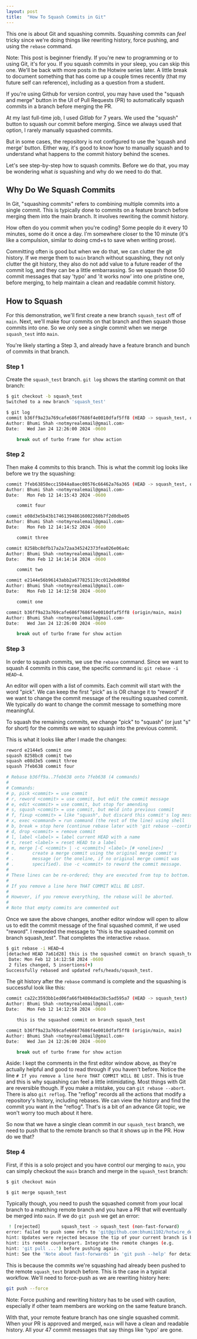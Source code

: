 ```yaml
---
layout: post
title:  "How To Squash Commits in Git"
---
```


This one is about Git and squashing commits. Squashing commits can *feel* tricky since we're doing things like rewriting history, force pushing, and using the `rebase` command.

Note: This post is beginner friendly. If you're new to programming or to using Git, it's for you. If you squash commits in your sleep, you can skip this one. We'll be back with more posts in the Hotwire series later. A little break to document something that has come up a couple times recently (that my future self can reference), including as a question from a student. 

If you're using Github for version control, you may have used the "squash and merge" button in the UI of Pull Requests (PR) to automatically squash commits in a branch before merging the PR.

At my last full-time job, I used *Gitlab* for 7 years. We used the "squash" button to squash our commit before merging. Since we always used that option, I rarely manually squashed commits.

But in some cases, the repository is not configured to use the 'squash and merge' button. Either way, it's good to know how to manually squash and to understand what happens to the commit history behind the scenes. 

Let's see step-by-step how to squash commits. Before we do that, you may be wondering what *is* squashing and why do we need to do that.

## Why Do We Squash Commits

In Git, "squashing commits" refers to combining multiple commits into a single commit. This is typically done to commits on a feature branch before merging them into the main branch. It involves rewriting the commit history.

How often do you commit when you're coding? Some people do it every 10 minutes, some do it once a day. I'm somewhere closer to the 10 minute (it's like a compulsion, similar to doing cmd+s to save when writing prose).

Committing often is good but when we do that, we can clutter the git history. If we merge them to `main` branch without squashing, they not only clutter the git history, they also do not add value to a future reader of the commit log, and they can be a little embarrassing. So we squash those 50 commit messages that say 'typo' and 'it works now' into one pristine one, before merging, to help maintain a clean and readable commit history.

## How to Squash

For this demonstration, we'll first create a new branch `squash_test` off of `main`. Next, we'll make four commits on that branch and then squash those commits into one. So we only see a single commit when we merge `squash_test` into `main`.

You're likely starting a Step 3, and already have a feature branch and bunch of commits in that branch.

### Step 1

Create the `squash_test` branch. `git log` shows the starting commit on that branch:

```bash
$ git checkout -b squash_test
Switched to a new branch 'squash_test'

$ git log
commit b36ff9a23a769cafe686f7686f4e0010dfaf5ff8 (HEAD -> squash_test, origin/main, main)
Author: Bhumi Shah <notmyrealemail@gmail.com>
Date:   Wed Jan 24 12:26:00 2024 -0600

    break out of turbo frame for show action
```

### Step 2

Then make 4 commits to this branch. This is what the commit log looks like before we try the squashing:

```bash
commit 7feb63850ecc15044a8aec00576c66462a76a365 (HEAD -> squash_test, origin/squash_test)
Author: Bhumi Shah <notmyrealemail@gmail.com>
Date:   Mon Feb 12 14:15:43 2024 -0600

    commit four

commit e08d3e5b43b174613948616002260b7f2d0dbe05
Author: Bhumi Shah <notmyrealemail@gmail.com>
Date:   Mon Feb 12 14:14:52 2024 -0600

    commit three

commit 8258bc8dfb17a2a72aa345242373fea026e06a4c
Author: Bhumi Shah <notmyrealemail@gmail.com>
Date:   Mon Feb 12 14:14:14 2024 -0600

    commit two

commit e2144e56b96143abb2a677825119cc012ebd69bd
Author: Bhumi Shah <notmyrealemail@gmail.com>
Date:   Mon Feb 12 14:12:58 2024 -0600

    commit one

commit b36ff9a23a769cafe686f7686f4e0010dfaf5ff8 (origin/main, main)
Author: Bhumi Shah <notmyrealemail@gmail.com>
Date:   Wed Jan 24 12:26:00 2024 -0600

    break out of turbo frame for show action
```

### Step 3

In order to squash commits, we use the `rebase` command. Since we want to squash 4 commits in this case, the specific command is: `git rebase -i HEAD~4`.

An editor will open with a list of commits. Each commit will start with the word "pick". We can keep the first "pick" as is OR change it to "reword" if we want to change the commit message of the resulting squashed commit. We typically do want to change the commit message to something more meaningful. 

To squash the remaining commits, we change "pick" to "squash" (or just "s" for short) for the commits we want to squash into the previous commit.

This is what it looks like after I made the changes:

```bash
reword e2144e5 commit one
squash 8258bc8 commit two
squash e08d3e5 commit three
squash 7feb638 commit four

# Rebase b36ff9a..7feb638 onto 7feb638 (4 commands)
#
# Commands:
# p, pick <commit> = use commit
# r, reword <commit> = use commit, but edit the commit message
# e, edit <commit> = use commit, but stop for amending
# s, squash <commit> = use commit, but meld into previous commit
# f, fixup <commit> = like "squash", but discard this commit's log message
# x, exec <command> = run command (the rest of the line) using shell
# b, break = stop here (continue rebase later with 'git rebase --continue')
# d, drop <commit> = remove commit
# l, label <label> = label current HEAD with a name
# t, reset <label> = reset HEAD to a label
# m, merge [-C <commit> | -c <commit>] <label> [# <oneline>]
# .       create a merge commit using the original merge commit's
# .       message (or the oneline, if no original merge commit was
# .       specified). Use -c <commit> to reword the commit message.
#
# These lines can be re-ordered; they are executed from top to bottom.
#
# If you remove a line here THAT COMMIT WILL BE LOST.
#
# However, if you remove everything, the rebase will be aborted.
#
# Note that empty commits are commented out
```

Once we save the above changes, another editor window will open to allow us to edit the commit message of the final squashed commit, if we used "reword". I reworded the message to "this is the squashed commit on branch squash_test". That completes the interactive `rebase`.

```bash
$ git rebase -i HEAD~4
[detached HEAD 7a61d28] this is the squashed commit on branch squash_test
 Date: Mon Feb 12 14:12:58 2024 -0600
 2 files changed, 5 insertions(+)
Successfully rebased and updated refs/heads/squash_test.
```

The git history after the `rebase` command is complete and the squashing is successful look like this:

```bash
commit ca22c3593bb1ed06fa66fb4804dad38c5ad595a7 (HEAD -> squash_test)
Author: Bhumi Shah <notmyrealemail@gmail.com>
Date:   Mon Feb 12 14:12:58 2024 -0600

    this is the squashed commit on branch squash_test

commit b36ff9a23a769cafe686f7686f4e0010dfaf5ff8 (origin/main, main)
Author: Bhumi Shah <notmyrealemail@gmail.com>
Date:   Wed Jan 24 12:26:00 2024 -0600

    break out of turbo frame for show action
```

Aside: I kept the comments in the first editor window above, as they're actually helpful and good to read through if you haven't before. Notice the line `# If you remove a line here THAT COMMIT WILL BE LOST.` This is true and this is why squashing can feel a little intimidating. Most things with Git are reversible though. If you make a mistake, you can `git rebase --abort`. There is also `git reflog`. The "reflog" records all the actions that modify a repository's history, including rebases. We can view the history and find the commit you want in the "reflog". That's is a bit of an advance Git topic, we won't worry too much about it here.

So now that we have a single clean commit in our `squash_test` branch, we need to push that to the remote branch so that it shows up in the PR. How do we that?

### Step 4

First, if this is a solo project and you have control our merging to `main`, you can simply checkout the `main` branch and merge in the `squash_test` branch:

```bash
$ git checkout main

$ git merge squash_test
```

Typically though, you need to push the squashed commit from your local branch to a matching remote branch and you have a PR that will eventually be merged into `main`. If we do `git push` we get an error:

```bash
 ! [rejected]        squash_test -> squash_test (non-fast-forward)
error: failed to push some refs to 'git@github.com:bhumi1102/hotwire_demos.git'
hint: Updates were rejected because the tip of your current branch is behind
hint: its remote counterpart. Integrate the remote changes (e.g.
hint: 'git pull ...') before pushing again.
hint: See the 'Note about fast-forwards' in 'git push --help' for details.
```

This is because the commits we're squashing had already been pushed to the remote `squash_test` branch before. This is the case in a typical workflow. We'll need to force-push as we are rewriting history here:

```bash
git push --force
```

Note: Force pushing and rewriting history has to be used with caution, especially if other team members are working on the same feature branch.

With that, your remote feature branch has one single squashed commit. When your PR is approved and merged, `main` will have a clean and readable history. All your 47 commit messages that say things like 'typo' are gone.
